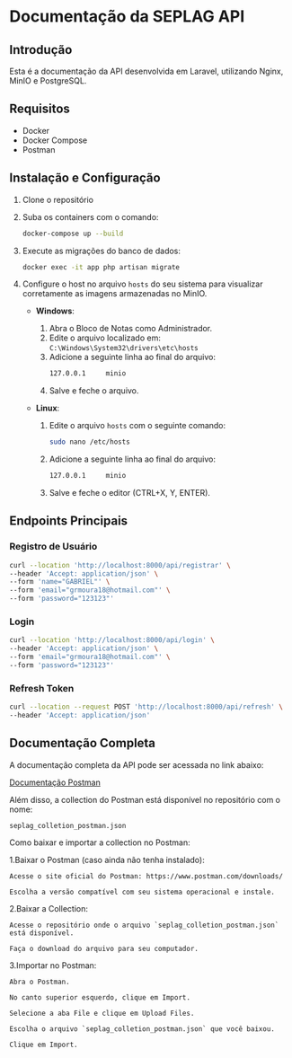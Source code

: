 # Documentação da SEPLAG API

## Introdução
Esta é a documentação da API desenvolvida em Laravel, utilizando Nginx, MinIO e PostgreSQL.

## Requisitos
- Docker
- Docker Compose
- Postman

## Instalação e Configuração

1. Clone o repositório
2. Suba os containers com o comando:
   ```sh
   docker-compose up --build
   ```
3. Execute as migrações do banco de dados:
   ```sh
   docker exec -it app php artisan migrate
   ```
4. Configure o host no arquivo `hosts` do seu sistema para visualizar corretamente as imagens armazenadas no MinIO.
   
   - **Windows**:
     1. Abra o Bloco de Notas como Administrador.
     2. Edite o arquivo localizado em: `C:\Windows\System32\drivers\etc\hosts`
     3. Adicione a seguinte linha ao final do arquivo:
        ```sh
        127.0.0.1     minio
        ```
     4. Salve e feche o arquivo.
   
   - **Linux**:
     1. Edite o arquivo `hosts` com o seguinte comando:
        ```sh
        sudo nano /etc/hosts
        ```
     2. Adicione a seguinte linha ao final do arquivo:
        ```sh
        127.0.0.1     minio
        ```
     3. Salve e feche o editor (CTRL+X, Y, ENTER).

## Endpoints Principais

### Registro de Usuário

```sh
curl --location 'http://localhost:8000/api/registrar' \
--header 'Accept: application/json' \
--form 'name="GABRIEL"' \
--form 'email="grmoura18@hotmail.com"' \
--form 'password="123123"'
```

### Login

```sh
curl --location 'http://localhost:8000/api/login' \
--header 'Accept: application/json' \
--form 'email="grmoura18@hotmail.com"' \
--form 'password="123123"'
```

### Refresh Token

```sh
curl --location --request POST 'http://localhost:8000/api/refresh' \
--header 'Accept: application/json'
```

## Documentação Completa
A documentação completa da API pode ser acessada no link abaixo:

[Documentação Postman](https://documenter.getpostman.com/view/19098399/2sB2cUCP7y)

Além disso, a collection do Postman está disponível no repositório com o nome:

`seplag_colletion_postman.json`

Como baixar e importar a collection no Postman:

1.Baixar o Postman (caso ainda não tenha instalado):

    Acesse o site oficial do Postman: https://www.postman.com/downloads/

    Escolha a versão compatível com seu sistema operacional e instale.

2.Baixar a Collection:

    Acesse o repositório onde o arquivo `seplag_colletion_postman.json` está disponível.

    Faça o download do arquivo para seu computador.

3.Importar no Postman:

    Abra o Postman.

    No canto superior esquerdo, clique em Import.

    Selecione a aba File e clique em Upload Files.

    Escolha o arquivo `seplag_colletion_postman.json` que você baixou.

    Clique em Import.

